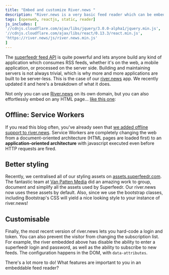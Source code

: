 ```yaml
---
title: "Embed and customize River.news "
description: "River.news is a very basic feed reader which can be embedded on any we page"
tags: [openweb, reactjs, static, reader]
js_includes: [
'//cdnjs.cloudflare.com/ajax/libs/jquery/3.0.0-alpha1/jquery.min.js',
'//cdnjs.cloudflare.com/ajax/libs/react/0.13.3/react.min.js',
'https://river.news/js/river.news.min.js'
]
---
```


The [superfeedr feed API](https://superfeedr.com/) is quite powerful and lets anyone build any kind of application which consumes RSS feeds, whether it's on the web, a mobile application, or processed on the server side. Building and maintaining servers is not always trivial, which is why more and more applications are built to be server-less. This is the case of our [river.news](https://river.news) app. We recently updated it and here's a breakdown of what it does.

Not only you can use [River.news](https://river.news) on its own domain, but you can also effortlessly embed on any HTML page... [like this one](#rivernews):

## Offline: Service Workers

If you read this blog often, you've already seen that [we added offline support to river.news](https://blog.superfeedr.com/service-workers/). Service Workers are completely changing the web from a document-oriented architecture (HTML pages are loaded first) to an **application-oriented architecture** with javascript executed even before HTTP requests are fired.

## Better styling

Recently, we centralised all of our styling assets on [assets.superfeedr.com](https://assets.superfeedr.com/). The fantastic team at [Van Patten Media](https://www.vanpattenmedia.com/) did an amazing work to group, document and simplify all the assets used by Superfeedr. Our river.news now uses these assets by default. Also, since we use the bootstrap classes, including Bootstrap's CSS will yield a nice looking style to your instance of river.news!

## Customisable

Finally, the most recent version of river.news lets you hard-code a login and token. You can also prevent the visitor from changing the subscription list. For example, the river embedded above has disable the ability to enter a superfeedr login and password, as well as the ability to subscribe to new feeds. The configuration happens in the DOM, with `data-attributes`.

There's a lot more to do! What features are important to you in an embeddable feed reader?

<div id="rivernews" data-superfeedr-login="superfeedr" data-superfeedr-token="1a8c661804873703802212503e75d3c2" data-disable-settings data-disable-subscriptions ></div>
